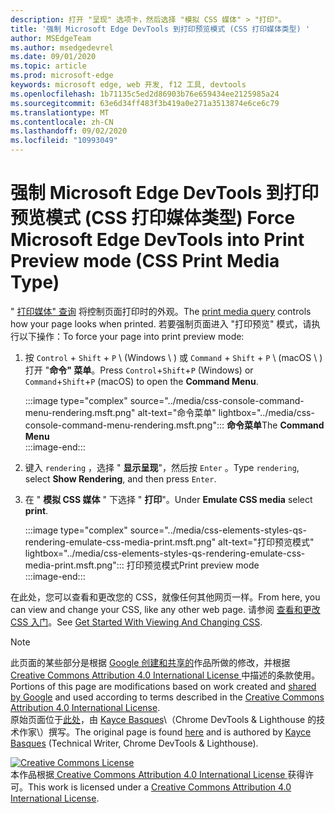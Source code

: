 ```yaml
---
description: 打开 "呈现" 选项卡，然后选择 "模拟 CSS 媒体" > "打印"。
title: '强制 Microsoft Edge DevTools 到打印预览模式 (CSS 打印媒体类型) '
author: MSEdgeTeam
ms.author: msedgedevrel
ms.date: 09/01/2020
ms.topic: article
ms.prod: microsoft-edge
keywords: microsoft edge, web 开发, f12 工具, devtools
ms.openlocfilehash: 1b71135c5ed2d86903b76e659434ee2125985a24
ms.sourcegitcommit: 63e6d34ff483f3b419a0e271a3513874e6ce6c79
ms.translationtype: MT
ms.contentlocale: zh-CN
ms.lasthandoff: 09/02/2020
ms.locfileid: "10993049"
---
```

<!-- Copyright Kayce Basques 

   Licensed under the Apache License, Version 2.0 (the "License");
   you may not use this file except in compliance with the License.
   You may obtain a copy of the License at

       https://www.apache.org/licenses/LICENSE-2.0

   Unless required by applicable law or agreed to in writing, software
   distributed under the License is distributed on an "AS IS" BASIS,
   WITHOUT WARRANTIES OR CONDITIONS OF ANY KIND, either express or implied.
   See the License for the specific language governing permissions and
   limitations under the License.  -->





# <span data-ttu-id="8ab90-104">强制 Microsoft Edge DevTools 到打印预览模式 (CSS 打印媒体类型) </span><span class="sxs-lookup"><span data-stu-id="8ab90-104">Force Microsoft Edge DevTools into Print Preview mode (CSS Print Media Type)</span></span>   



<span data-ttu-id="8ab90-105">" [打印媒体" 查询][MDNUsingMediaQueries] 将控制页面打印时的外观。</span><span class="sxs-lookup"><span data-stu-id="8ab90-105">The [print media query][MDNUsingMediaQueries] controls how your page looks when printed.</span></span>  <span data-ttu-id="8ab90-106">若要强制页面进入 "打印预览" 模式，请执行以下操作：</span><span class="sxs-lookup"><span data-stu-id="8ab90-106">To force your page into print preview mode:</span></span>  

1.  <span data-ttu-id="8ab90-107">按 `Control` + `Shift` + `P` \ (Windows \ ) 或 `Command` + `Shift` + `P` \ (macOS \ ) 打开 "**命令" 菜单**。</span><span class="sxs-lookup"><span data-stu-id="8ab90-107">Press `Control`+`Shift`+`P` \(Windows\) or `Command`+`Shift`+`P` \(macOS\) to open the **Command Menu**.</span></span>  
    
    :::image type="complex" source="../media/css-console-command-menu-rendering.msft.png" alt-text="命令菜单" lightbox="../media/css-console-command-menu-rendering.msft.png":::
       <span data-ttu-id="8ab90-109">**命令菜单**</span><span class="sxs-lookup"><span data-stu-id="8ab90-109">The **Command Menu**</span></span>  
    :::image-end:::  
    
1.  <span data-ttu-id="8ab90-110">键入 `rendering` ，选择 " **显示呈现**"，然后按 `Enter` 。</span><span class="sxs-lookup"><span data-stu-id="8ab90-110">Type `rendering`, select **Show Rendering**, and then press `Enter`.</span></span>  
1.  <span data-ttu-id="8ab90-111">在 " **模拟 CSS 媒体** " 下选择 " **打印**"。</span><span class="sxs-lookup"><span data-stu-id="8ab90-111">Under **Emulate CSS media** select **print**.</span></span>  
    
    :::image type="complex" source="../media/css-elements-styles-qs-rendering-emulate-css-media-print.msft.png" alt-text="打印预览模式" lightbox="../media/css-elements-styles-qs-rendering-emulate-css-media-print.msft.png":::
       <span data-ttu-id="8ab90-113">打印预览模式</span><span class="sxs-lookup"><span data-stu-id="8ab90-113">Print preview mode</span></span>  
    :::image-end:::  
    
<span data-ttu-id="8ab90-114">在此处，您可以查看和更改您的 CSS，就像任何其他网页一样。</span><span class="sxs-lookup"><span data-stu-id="8ab90-114">From here, you can view and change your CSS, like any other web page.</span></span>  <span data-ttu-id="8ab90-115">请参阅 [查看和更改 CSS 入门][DevToolsCSSGetStarted]。</span><span class="sxs-lookup"><span data-stu-id="8ab90-115">See [Get Started With Viewing And Changing CSS][DevToolsCSSGetStarted].</span></span>  

<!--  
 


-->  

<!-- links -->  

[MicrosoftEdgeDevTools]: ../../devtools-guide-chromium.md "Microsoft Edge (Chromium) 开发工具 |Microsoft 文档"  
[DevToolsCSSGetStarted]: ./index.md "开始使用查看和更改 CSS |Microsoft 文档"  

[MDNUsingMediaQueries]: https://developer.mozilla.org/docs/Web/CSS/Media_Queries/Using_media_queries "使用媒体查询 |MDN"  

> [!NOTE]
> <span data-ttu-id="8ab90-119">此页面的某些部分是根据 [Google 创建和共享的][GoogleSitePolicies]作品所做的修改，并根据[ Creative Commons Attribution 4.0 International License ][CCA4IL]中描述的条款使用。</span><span class="sxs-lookup"><span data-stu-id="8ab90-119">Portions of this page are modifications based on work created and [shared by Google][GoogleSitePolicies] and used according to terms described in the [Creative Commons Attribution 4.0 International License][CCA4IL].</span></span>  
> <span data-ttu-id="8ab90-120">原始页面位于[此处](https://developers.google.com/web/tools/chrome-devtools/css/print-preview)，由 [Kayce Basques][KayceBasques]\（Chrome DevTools \& Lighthouse 的技术作家\）撰写。</span><span class="sxs-lookup"><span data-stu-id="8ab90-120">The original page is found [here](https://developers.google.com/web/tools/chrome-devtools/css/print-preview) and is authored by [Kayce Basques][KayceBasques] \(Technical Writer, Chrome DevTools \& Lighthouse\).</span></span>  

[![Creative Commons License][CCby4Image]][CCA4IL]  
<span data-ttu-id="8ab90-122">本作品根据[ Creative Commons Attribution 4.0 International License ][CCA4IL]获得许可。</span><span class="sxs-lookup"><span data-stu-id="8ab90-122">This work is licensed under a [Creative Commons Attribution 4.0 International License][CCA4IL].</span></span>  

[CCA4IL]: https://creativecommons.org/licenses/by/4.0  
[CCby4Image]: https://i.creativecommons.org/l/by/4.0/88x31.png  
[GoogleSitePolicies]: https://developers.google.com/terms/site-policies  
[KayceBasques]: https://developers.google.com/web/resources/contributors/kaycebasques  
